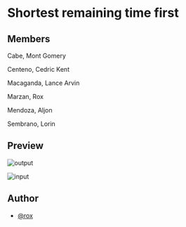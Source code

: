 # Shortest remaining time first

## Members

Cabe, Mont Gomery

Centeno, Cedric Kent

Macaganda, Lance Arvin

Marzan, Rox

Mendoza, Aljon

Sembrano, Lorin

## Preview

![output](https://i.ibb.co/VM73v7d/Screen-Shot-2024-04-24-at-11-51-41-PM.png)

![input](https://i.ibb.co/Csp86qN/Screen-Shot-2024-04-24-at-11-53-34-PM.png)

## Author

-   [@rox](https://github.com/dev-140)
